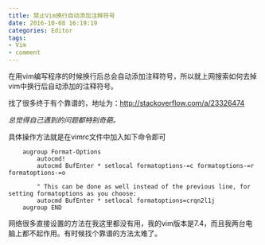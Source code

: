```yaml
---
title: 禁止Vim换行自动添加注释符号
date: 2016-10-08 16:19:19
categories: Editor
tags: 
- Vim
- comment
---
```


在用vim编写程序的时候换行后总会自动添加注释符号，所以就上网搜索如何去掉vim中换行后自动添加的注释符号。

找了很多终于有个靠谱的，地址为：http://stackoverflow.com/a/23326474 

*总觉得自己遇到的问题都特别奇葩。*

具体操作方法就是在vimrc文件中加入如下命令即可

<!-- more -->

```vim
    augroup Format-Options
        autocmd!
        autocmd BufEnter * setlocal formatoptions-=c formatoptions-=r formatoptions-=o
    
        " This can be done as well instead of the previous line, for setting formatoptions as you choose:
        autocmd BufEnter * setlocal formatoptions=crqn2l1j
    augroup END
```

网络很多直接设置的方法在我这里都没有用，我的vim版本是7.4，而且我两台电脑上都不起作用。有时候找个靠谱的方法太难了。

